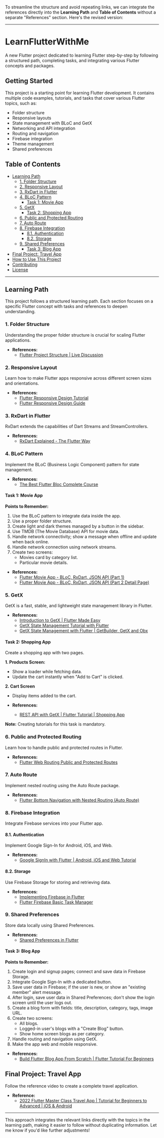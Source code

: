 To streamline the structure and avoid repeating links, we can integrate the references directly into the **Learning Path** and **Table of Contents** without a separate "References" section. Here's the revised version:

---

# LearnFlutterWithMe

A new Flutter project dedicated to learning Flutter step-by-step by following a structured path, completing tasks, and integrating various Flutter concepts and packages.

## Getting Started

This project is a starting point for learning Flutter development. It contains multiple code examples, tutorials, and tasks that cover various Flutter topics, such as:

- Folder structure
- Responsive layouts
- State management with BLoC and GetX
- Networking and API integration
- Routing and navigation
- Firebase integration
- Theme management
- Shared preferences

## Table of Contents

- [Learning Path](#learning-path)
  - [1. Folder Structure](#1-folder-structure)
  - [2. Responsive Layout](#2-responsive-layout)
  - [3. RxDart in Flutter](#3-rxdart-in-flutter)
  - [4. BLoC Pattern](#4-bloc-pattern)
    - [Task 1: Movie App](#task-1-movie-app)
  - [5. GetX](#5-getx)
    - [Task 2: Shopping App](#task-2-shopping-app)
  - [6. Public and Protected Routing](#6-public-and-protected-routing)
  - [7. Auto Route](#7-auto-route)
  - [8. Firebase Integration](#8-firebase-integration)
    - [8.1. Authentication](#81-authentication)
    - [8.2. Storage](#82-storage)
  - [9. Shared Preferences](#9-shared-preferences)
    - [Task 3: Blog App](#task-3-blog-app)
- [Final Project: Travel App](#final-project-travel-app)
- [How to Use This Project](#how-to-use-this-project)
- [Contributing](#contributing)
- [License](#license)

---

## Learning Path

This project follows a structured learning path. Each section focuses on a specific Flutter concept with tasks and references to deepen understanding.

### 1. Folder Structure

Understanding the proper folder structure is crucial for scaling Flutter applications.

- **References:**
  - [Flutter Project Structure | Live Discussion](https://youtu.be/your-video-link)

### 2. Responsive Layout

Learn how to make Flutter apps responsive across different screen sizes and orientations.

- **References:**
  - [Flutter Responsive Design Tutorial](https://youtu.be/your-video-link)
  - [Flutter Responsive Design Guide](https://flutter.dev/docs/development/ui/layout/responsive)

### 3. RxDart in Flutter

RxDart extends the capabilities of Dart Streams and StreamControllers.

- **References:**
  - [RxDart Explained - The Flutter Way](https://youtu.be/your-video-link)

### 4. BLoC Pattern

Implement the BLoC (Business Logic Component) pattern for state management.

- **References:**
  - [The Best Flutter Bloc Complete Course](https://www.youtube.com/playlist?list=PLr7P7lMIUTuvDBbmq66Kwz_OEt_7U9fLH)

#### Task 1: Movie App

**Points to Remember:**

1. Use the BLoC pattern to integrate data inside the app.
2. Use a proper folder structure.
3. Create light and dark themes managed by a button in the sidebar.
4. Use TMDB (The Movie Database) API for movie data.
5. Handle network connectivity; show a message when offline and update when back online.
6. Handle network connection using network streams.
7. Create two screens:
   - Movies card by category list.
   - Particular movie details.

- **References:**
  - [Flutter Movie App - BLoC, RxDart, JSON API (Part 1)](https://youtu.be/your-video-link)
  - [Flutter Movie App - BLoC, RxDart, JSON API (Part 2 Detail Page)](https://youtu.be/your-video-link)

### 5. GetX

GetX is a fast, stable, and lightweight state management library in Flutter.

- **References:**
  - [Introduction to GetX | Flutter Made Easy](https://youtu.be/your-video-link)
  - [GetX State Management Tutorial with Flutter](https://youtu.be/your-video-link)
  - [GetX State Management with Flutter | GetBuilder, GetX and Obx](https://youtu.be/your-video-link)

#### Task 2: Shopping App

Create a shopping app with two pages.

**1. Products Screen:**

- Show a loader while fetching data.
- Update the cart instantly when "Add to Cart" is clicked.

**2. Cart Screen**

- Display items added to the cart.

- **References:**
  - [REST API with GetX | Flutter Tutorial | Shopping App](https://youtu.be/your-video-link)

**Note:** Creating tutorials for this task is mandatory.

### 6. Public and Protected Routing

Learn how to handle public and protected routes in Flutter.

- **References:**
  - [Flutter Web Routing Public and Protected Routes](https://youtu.be/your-video-link)

### 7. Auto Route

Implement nested routing using the Auto Route package.

- **References:**
  - [Flutter Bottom Navigation with Nested Routing (Auto Route)](https://youtu.be/your-video-link)

### 8. Firebase Integration

Integrate Firebase services into your Flutter app.

#### 8.1. Authentication

Implement Google Sign-In for Android, iOS, and Web.

- **References:**
  - [Google SignIn with Flutter | Android, iOS and Web Tutorial](https://www.youtube.com/watch?v=lhZGf0vcG7Y)

#### 8.2. Storage

Use Firebase Storage for storing and retrieving data.

- **References:**
  - [Implementing Firebase in Flutter](https://www.section.io/engineering-education/implementing-firebase-in-flutter/)
  - [Flutter Firebase Basic Task Manager](https://aarnavjindal.medium.com/flutter-firebase-basic-task-manager-84b557353759)

### 9. Shared Preferences

Store data locally using Shared Preferences.

- **References:**
  - [Shared Preferences in Flutter](https://youtu.be/your-video-link)

#### Task 3: Blog App

**Points to Remember:**

1. Create login and signup pages; connect and save data in Firebase Storage.
2. Integrate Google Sign-In with a dedicated button.
3. Save user data in Firebase; if the user is new, or show an "existing member" alert message.
4. After login, save user data in Shared Preferences; don't show the login screen until the user logs out.
5. Create a blog form with fields: title, description, category, tags, image URL.
6. Create two screens:
   - All blogs.
   - Logged-in user's blogs with a "Create Blog" button.
   - Show home screen blogs as per category.
7. Handle routing and navigation using GetX.
8. Make the app web and mobile responsive.

- **References:**
  - [Build Flutter Blog App From Scratch | Flutter Tutorial For Beginners](https://youtu.be/your-video-link)

## Final Project: Travel App

Follow the reference video to create a complete travel application.

- **Reference:**
  - [2022 Flutter Master Class Travel App | Tutorial for Beginners to Advanced | iOS & Android](https://youtu.be/your-video-link)

---

This approach integrates the relevant links directly with the topics in the learning path, making it easier to follow without duplicating information. Let me know if you'd like further adjustments!
